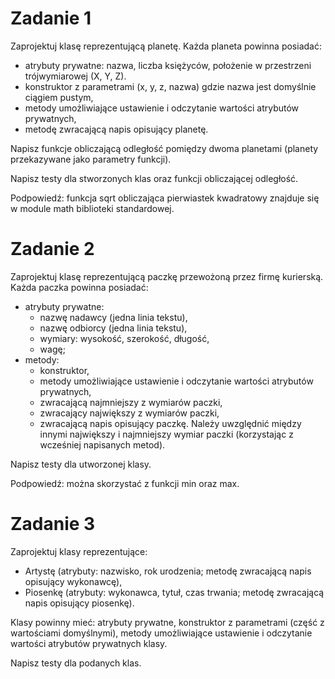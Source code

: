 # Zadanie 1

Zaprojektuj klasę reprezentującą planetę. Każda planeta powinna posiadać:
* atrybuty prywatne: nazwa, liczba księżyców, położenie w przestrzeni trójwymiarowej (X, Y, Z).
* konstruktor z parametrami (x, y, z, nazwa) gdzie nazwa jest domyślnie ciągiem pustym,
* metody umożliwiające ustawienie i odczytanie wartości atrybutów prywatnych,
* metodę zwracającą napis opisujący planetę.

Napisz funkcje obliczającą odległość pomiędzy dwoma planetami (planety przekazywane jako parametry funkcji).

Napisz testy dla stworzonych klas oraz funkcji obliczającej odległość. 

Podpowiedź: funkcja sqrt obliczająca pierwiastek kwadratowy znajduje się w module math biblioteki standardowej.

# Zadanie 2
Zaprojektuj klasę reprezentującą paczkę przewożoną przez firmę kurierską. Każda paczka powinna posiadać:
* atrybuty prywatne:
  * nazwę nadawcy (jedna linia tekstu),
  * nazwę odbiorcy (jedna linia tekstu),
  * wymiary: wysokość, szerokość, długość,
  * wagę;
* metody:
  * konstruktor,
  * metody umożliwiające ustawienie i odczytanie wartości atrybutów prywatnych,
  * zwracającą najmniejszy z wymiarów paczki,
  * zwracający największy z wymiarów paczki,
  * zwracającą napis opisujący paczkę. Należy uwzględnić między innymi największy i najmniejszy wymiar paczki (korzystając z wcześniej napisanych metod).
  
Napisz testy dla utworzonej klasy.

Podpowiedź: można skorzystać z funkcji min oraz max.

# Zadanie 3
Zaprojektuj klasy reprezentujące:
* Artystę (atrybuty: nazwisko, rok urodzenia; metodę zwracającą napis opisujący wykonawcę),
* Piosenkę (atrybuty: wykonawca, tytuł, czas trwania; metodę zwracającą napis opisujący piosenkę).

Klasy powinny mieć: atrybuty prywatne, konstruktor z parametrami (część z wartościami domyślnymi), metody umożliwiające ustawienie i odczytanie wartości atrybutów prywatnych klasy.

Napisz testy dla podanych klas.
